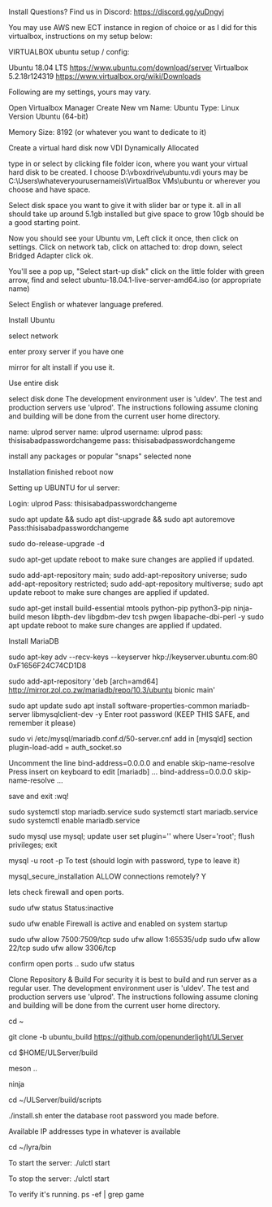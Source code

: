 Install
Questions?
Find us in Discord: https://discord.gg/yuDngyj

You may use AWS  new ECT instance in region of choice or as I did for this virtualbox, instructions on my setup below:

VIRTUALBOX ubuntu setup / config:

Ubuntu 18.04 LTS  https://www.ubuntu.com/download/server
Virtualbox 5.2.18r124319 https://www.virtualbox.org/wiki/Downloads


Following are my settings, yours may vary.

Open Virtualbox Manager
Create New vm
Name: Ubuntu
Type: Linux
Version Ubuntu (64-bit)

Memory Size: 8192 (or whatever you want to dedicate to it)


Create a virtual hard disk now
VDI
Dynamically Allocated


type in or select by clicking file folder icon, where you want your virtual hard disk to be created.
I choose D:\vboxdrive\ubuntu.vdi
yours may be C:\Users\whateveryourusernameis\VirtualBox VMs\ubuntu
or wherever you choose and have space.

Select disk space you want to give it with slider bar or type it.
all in all should take up around 5.1gb installed but give space to grow
10gb should be a good starting point.


Now you should see your Ubuntu vm, Left click it once, then click on settings.
Click on network tab, click on attached to: drop down, select Bridged Adapter click ok.


You'll see a pop up, "Select start-up disk"
click on the little folder with green arrow, find and select 
ubuntu-18.04.1-live-server-amd64.iso (or appropriate name)


Select English or whatever language prefered.


Install Ubuntu


select network


enter proxy server if you have one


mirror for alt install if you use it.


Use entire disk


select disk
done
The development environment user is 'uldev'. The test and production servers use 
'ulprod'. The instructions following assume cloning and building will be done 
from the current user home directory.

name: ulprod
server name: ulprod
username: ulprod
pass: thisisabadpasswordchangeme
pass: thisisabadpasswordchangeme

install any packages or popular "snaps"
selected none


Installation finished
reboot now



Setting up UBUNTU for ul server:

Login: ulprod
Pass: thisisabadpasswordchangeme


sudo apt update && sudo apt dist-upgrade && sudo apt autoremove
Pass:thisisabadpasswordchangeme

sudo do-release-upgrade -d

sudo apt-get update
reboot to make sure changes are applied if updated.

sudo add-apt-repository main;
sudo add-apt-repository universe;
sudo add-apt-repository restricted;
sudo add-apt-repository multiverse;
sudo apt update
reboot to make sure changes are applied if updated.

sudo apt-get install build-essential mtools python-pip python3-pip ninja-build meson libpth-dev libgdbm-dev tcsh pwgen libapache-dbi-perl -y
sudo apt update
reboot to make sure changes are applied if updated.

Install MariaDB

sudo apt-key adv --recv-keys --keyserver hkp://keyserver.ubuntu.com:80 0xF1656F24C74CD1D8

sudo add-apt-repository 'deb [arch=amd64] http://mirror.zol.co.zw/mariadb/repo/10.3/ubuntu bionic main'

sudo apt update
sudo apt install software-properties-common mariadb-server libmysqlclient-dev -y
Enter root password (KEEP THIS SAFE, and remember it please)

sudo vi /etc/mysql/mariadb.conf.d/50-server.cnf
add in [mysqld] section
plugin-load-add = auth_socket.so

Uncomment the line bind-address=0.0.0.0 and enable skip-name-resolve
Press insert on keyboard to edit
[mariadb]
   ...
   bind-address=0.0.0.0
   skip-name-resolve
   ...

save and exit :wq!

sudo systemctl stop mariadb.service
sudo systemctl start mariadb.service
sudo systemctl enable mariadb.service

sudo mysql
use mysql;
update user set plugin='' where User='root';
flush privileges;
exit

mysql -u root -p
To test (should login with password, type to leave it)

mysql_secure_installation
ALLOW connections remotely? Y


lets check firewall and open ports.

sudo ufw status
Status:inactive

sudo ufw enable
Firewall is active and enabled on system startup

sudo ufw allow 7500:7509/tcp
sudo ufw allow 1:65535/udp
sudo ufw allow 22/tcp
sudo ufw allow 3306/tcp

confirm open ports ..
sudo ufw status

Clone Repository & Build
For security it is best to build and run server as a regular user. The development environment user is 'uldev'. The test and production servers use 'ulprod'. The instructions following assume cloning and building will be done from the current user home directory.

cd ~

git clone -b ubuntu_build https://github.com/openunderlight/ULServer

cd $HOME/ULServer/build

meson ..

ninja

cd ~/ULServer/build/scripts



./install.sh
enter the database root password you made before.

Available IP addresses 
type in whatever is available

cd ~/lyra/bin

To start the server:
./ulctl start

To stop the server:
./ulctl start

To verify it's running.
ps -ef | grep game
